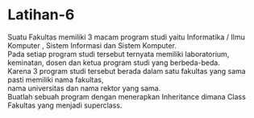 # Latihan-6

Suatu Fakultas memiliki 3 macam program studi yaitu Informatika / Ilmu Komputer , Sistem Informasi dan Sistem Komputer.  <br>
Pada setiap program studi tersebut ternyata memiliki laboratorium, keminatan, dosen dan ketua program studi yang berbeda-beda. <br>
Karena 3 program studi tersebut berada dalam satu fakultas yang sama pasti memiliki nama fakultas, <br>
nama universitas dan nama rektor yang sama. <br>
Buatlah sebuah program dengan menerapkan Inheritance dimana Class Fakultas yang menjadi superclass. <br>



